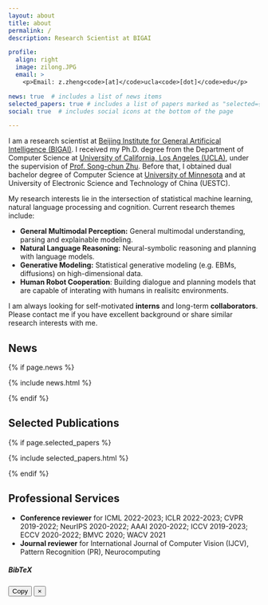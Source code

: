 ```yaml
---
layout: about
title: about
permalink: /
description: Research Scientist at BIGAI

profile:
  align: right
  image: zilong.JPG
  email: >
    <p>Email: z.zheng<code>[at]</code>ucla<code>[dot]</code>edu</p>

news: true  # includes a list of news items
selected_papers: true # includes a list of papers marked as "selected={true}"
social: true  # includes social icons at the bottom of the page

---
```

I am a research scientist at [Beijing Institute for General Artificical Intelligence (BIGAI)](https://bigai.ai/).
I received my Ph.D. degree from the Department of Computer Science at [University of California, Los Angeles (UCLA)](https://www.cs.ucla.edu/), under the supervision of [Prof. Song-chun Zhu](http://www.stat.ucla.edu/~sczhu/). 
Before that, I obtained dual bachelor degree of Computer Science at [University of Minnesota](https://twin-cities.umn.edu/) and at University of Electronic Science and Technology of China (UESTC). 

My research interests lie in the intersection of statistical machine learning, natural language processing and cognition. Current research themes include:
- **General Multimodal Perception:** General multimodal understanding, parsing and explainable modeling.
- **Natural Language Reasoning:** Neural-symbolic reasoning and planning with language models.
- **Generative Modeling:** Statistical generative modeling (e.g. EBMs, diffusions) on high-dimensional data.
- **Human Robot Cooperation**: Building dialogue and planning models that are capable of interating with humans in realisitc environments.

I am always looking for self-motivated **interns** and long-term **collaborators**. Please contact me if you have excellent background or share similar research interests with me.


<div id="news" class="section_break"></div>

## News

{% if page.news %}
<!-- <div id="news" class="post"> -->
  {% include news.html %}
<!-- </div> -->
{% endif %}

<div id="publications" class="section_break"></div>

## Selected Publications

{% if page.selected_papers %}
<!-- <div id="publications" class="post"> -->
  {% include selected_papers.html %}
<!-- </div> -->
{% endif %}


<div id="services" class="section_break"></div>

## Professional Services

- <b>Conference reviewer</b> for ICML 2022-2023; ICLR 2022-2023; CVPR 2019-2022; NeurIPS 2020-2022; AAAI 2020-2022; ICCV 2019-2023; ECCV 2020-2022; BMVC 2020; WACV 2021
- <b>Journal reviewer</b> for International Journal of Computer Vision (IJCV), Pattern Recognition (PR), Neurocomputing

<div class="modal fade" id="bibtex-modal" tabindex="-1" role="dialog" aria-labelledby="bibtex-modal" aria-hidden="true">
  <div class="modal-dialog modal-lg modal-dialog-centered" role="document">
    <div class="modal-content">
      <div class="modal-header">
        <h5 class="modal-title" id="bibtex-modal-title">BibTeX</h5>
        <button id="copy-btn" class="btn copy-btn btn-outline-secondary btn-sm" data-clipboard-target="#bibtex-content"  type="button">Copy</button>
        <button type="button" class="close" data-dismiss="modal" aria-label="Close">
          <span aria-hidden="true">&times;</span>
        </button>
      </div>
      <div class="modal-body">
        <pre id='bibtex-content'></pre>
      </div>
    </div>
  </div>
</div>